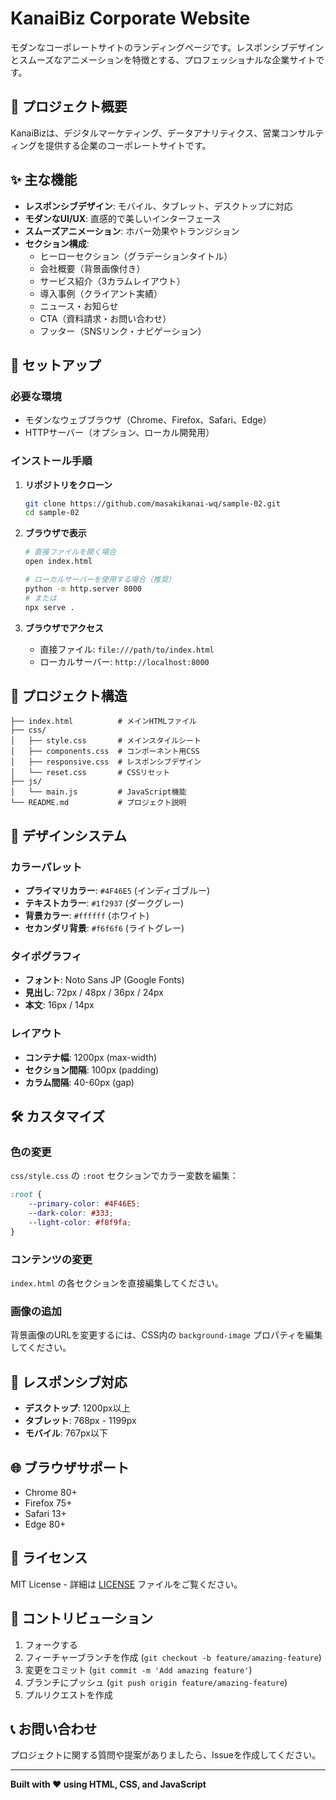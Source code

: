 # KanaiBiz Corporate Website

モダンなコーポレートサイトのランディングページです。レスポンシブデザインとスムーズなアニメーションを特徴とする、プロフェッショナルな企業サイトです。

## 🎯 プロジェクト概要

KanaiBizは、デジタルマーケティング、データアナリティクス、営業コンサルティングを提供する企業のコーポレートサイトです。

## ✨ 主な機能

- **レスポンシブデザイン**: モバイル、タブレット、デスクトップに対応
- **モダンなUI/UX**: 直感的で美しいインターフェース
- **スムーズアニメーション**: ホバー効果やトランジション
- **セクション構成**:
  - ヒーローセクション（グラデーションタイトル）
  - 会社概要（背景画像付き）
  - サービス紹介（3カラムレイアウト）
  - 導入事例（クライアント実績）
  - ニュース・お知らせ
  - CTA（資料請求・お問い合わせ）
  - フッター（SNSリンク・ナビゲーション）

## 🚀 セットアップ

### 必要な環境
- モダンなウェブブラウザ（Chrome、Firefox、Safari、Edge）
- HTTPサーバー（オプション、ローカル開発用）

### インストール手順

1. **リポジトリをクローン**
   ```bash
   git clone https://github.com/masakikanai-wq/sample-02.git
   cd sample-02
   ```

2. **ブラウザで表示**
   ```bash
   # 直接ファイルを開く場合
   open index.html
   
   # ローカルサーバーを使用する場合（推奨）
   python -m http.server 8000
   # または
   npx serve .
   ```

3. **ブラウザでアクセス**
   - 直接ファイル: `file:///path/to/index.html`
   - ローカルサーバー: `http://localhost:8000`

## 📁 プロジェクト構造

```
├── index.html          # メインHTMLファイル
├── css/
│   ├── style.css       # メインスタイルシート
│   ├── components.css  # コンポーネント用CSS
│   ├── responsive.css  # レスポンシブデザイン
│   └── reset.css       # CSSリセット
├── js/
│   └── main.js         # JavaScript機能
└── README.md           # プロジェクト説明
```

## 🎨 デザインシステム

### カラーパレット
- **プライマリカラー**: `#4F46E5` (インディゴブルー)
- **テキストカラー**: `#1f2937` (ダークグレー)
- **背景カラー**: `#ffffff` (ホワイト)
- **セカンダリ背景**: `#f6f6f6` (ライトグレー)

### タイポグラフィ
- **フォント**: Noto Sans JP (Google Fonts)
- **見出し**: 72px / 48px / 36px / 24px
- **本文**: 16px / 14px

### レイアウト
- **コンテナ幅**: 1200px (max-width)
- **セクション間隔**: 100px (padding)
- **カラム間隔**: 40-60px (gap)

## 🛠️ カスタマイズ

### 色の変更
`css/style.css` の `:root` セクションでカラー変数を編集：
```css
:root {
    --primary-color: #4F46E5;
    --dark-color: #333;
    --light-color: #f8f9fa;
}
```

### コンテンツの変更
`index.html` の各セクションを直接編集してください。

### 画像の追加
背景画像のURLを変更するには、CSS内の `background-image` プロパティを編集してください。

## 📱 レスポンシブ対応

- **デスクトップ**: 1200px以上
- **タブレット**: 768px - 1199px
- **モバイル**: 767px以下

## 🌐 ブラウザサポート

- Chrome 80+
- Firefox 75+
- Safari 13+
- Edge 80+

## 📄 ライセンス

MIT License - 詳細は [LICENSE](LICENSE) ファイルをご覧ください。

## 🤝 コントリビューション

1. フォークする
2. フィーチャーブランチを作成 (`git checkout -b feature/amazing-feature`)
3. 変更をコミット (`git commit -m 'Add amazing feature'`)
4. ブランチにプッシュ (`git push origin feature/amazing-feature`)
5. プルリクエストを作成

## 📞 お問い合わせ

プロジェクトに関する質問や提案がありましたら、Issueを作成してください。

---

**Built with ❤️ using HTML, CSS, and JavaScript**
